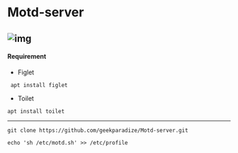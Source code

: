 # Motd-server

![img](https://i.imgur.com/3fkhK0o.png)
------------------------------------------------------
#### Requirement

- Figlet
```
 apt install figlet
```
- Toilet
```
apt install toilet
```
-----------------------------------------------------

```
git clone https://github.com/geekparadize/Motd-server.git

echo 'sh /etc/motd.sh' >> /etc/profile
```
